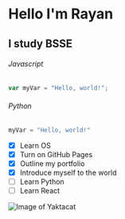 # Hello I'm Rayan
## I study BSSE

###### Javascript
``` javascript
var myVar = "Hello, world!";
```

###### Python
``` python
myVar = "Hello, world!"
```

- [x] Learn OS
- [x] Turn on GitHub Pages
- [x] Outline my portfolio
- [x] Introduce myself to the world
- [ ] Learn Python
- [ ] Learn React

![Image of Yaktacat](https://octodex.github.com/images/yaktocat.png)
